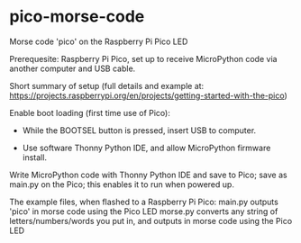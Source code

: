 # pico-morse-code
Morse code 'pico' on the Raspberry Pi Pico LED

Prerequesite:
Raspberry Pi Pico, set up to receive MicroPython code via another computer and USB cable.

Short summary of setup (full details and example at: https://projects.raspberrypi.org/en/projects/getting-started-with-the-pico) 


Enable boot loading (first time use of Pico): 

 - While the BOOTSEL button is pressed, insert USB to computer.
 
 - Use software Thonny Python IDE, and allow MicroPython firmware install.
 
Write MicroPython code with Thonny Python IDE and save to Pico; save as main.py on the Pico; this enables it to run when powered up.


The example files, when flashed to a Raspberry Pi Pico:
main.py   outputs 'pico' in morse code using the Pico LED
morse.py  converts any string of letters/numbers/words you put in, and outputs in morse code using the Pico LED
